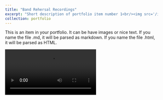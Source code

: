 ```yaml
---
title: "Band Rehersal Recordings"
excerpt: "Short description of portfolio item number 1<br/><img src='/images/500x300.png' width=500>" 
collection: portfolio
---
```


This is an item in your portfolio. It can be have images or nice text. If you name the file .md, it will be parsed as markdown. If you name the file .html, it will be parsed as HTML. 


<video src="https://github.com/user-attachments/assets/92728d5e-591a-4ce6-beeb-40df1702a34e" controls="controls" style="max-width: 730px;"></video>


